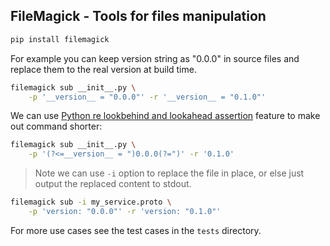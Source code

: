 ## FileMagick - Tools for files manipulation

```bash
pip install filemagick
```

For example you can keep version string as "0.0.0" in source files
and replace them to the real version at build time.


```bash
filemagick sub __init__.py \
    -p '__version__ = "0.0.0"' -r '__version__ = "0.1.0"'
```

We can use [Python re lookbehind and lookahead assertion](https://www.geeksforgeeks.org/python-regex-lookbehind/)
feature to make out command shorter:

```bash
filemagick sub __init__.py \
    -p '(?<=__version__ = ")0.0.0(?=")' -r '0.1.0'
```

> Note we can use `-i` option to replace the file in place,
> or else just output the replaced content to stdout.

```bash
filemagick sub -i my_service.proto \
    -p 'version: "0.0.0"' -r 'version: "0.1.0"'
```

For more use cases see the test cases in the `tests` directory.

